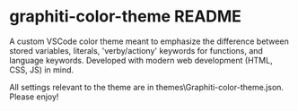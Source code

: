# graphiti-color-theme README

A custom VSCode color theme meant to emphasize the difference between stored variables, literals, 'verby/actiony' keywords for functions, and language keywords. Developed with modern web development (HTML, CSS, JS) in mind. 

All settings relevant to the theme are in themes\Graphiti-color-theme.json. Please enjoy! 
